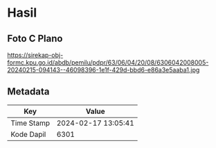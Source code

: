 # Hasil

## Foto C Plano

https://sirekap-obj-formc.kpu.go.id/abdb/pemilu/pdpr/63/06/04/20/08/6306042008005-20240215-094143--46098396-1e1f-429d-bbd6-e86a3e5aaba1.jpg


## Metadata

| Key        | Value               |
| ---------- | ------------------- |
| Time Stamp | 2024-02-17 13:05:41 |
| Kode Dapil | 6301                |



